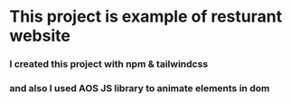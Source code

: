 # This project is example of resturant website
### I created this project with npm & tailwindcss 
### and also I used AOS JS library to animate elements in dom
